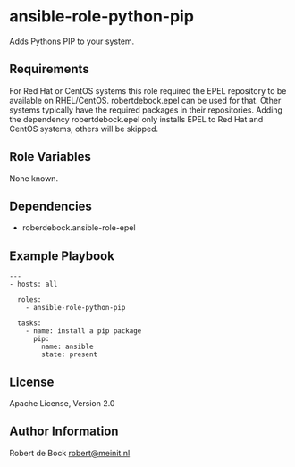 ansible-role-python-pip
=========

Adds Pythons PIP to your system.

Requirements
------------

For Red Hat or CentOS systems this role required the EPEL repository to be available on RHEL/CentOS. robertdebock.epel can be used for that.
Other systems typically have the required packages in their repositories.
Adding the dependency robertdebock.epel only installs EPEL to Red Hat and CentOS systems, others will be skipped.

Role Variables
--------------

None known.

Dependencies
------------

- roberdebock.ansible-role-epel

Example Playbook
----------------

```
---
- hosts: all

  roles:
    - ansible-role-python-pip

  tasks:
    - name: install a pip package
      pip:
        name: ansible
        state: present
```

License
-------

Apache License, Version 2.0

Author Information
------------------

Robert de Bock <robert@meinit.nl>
